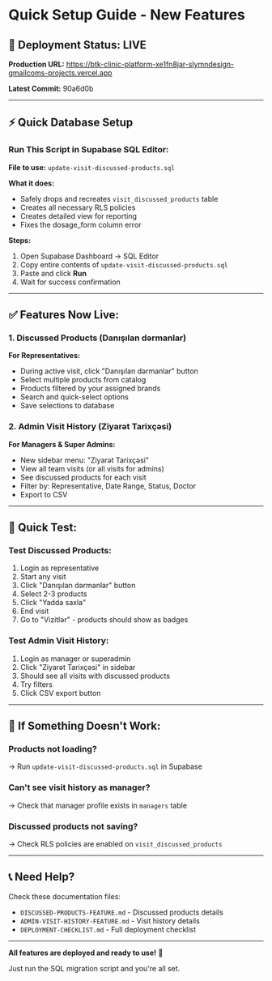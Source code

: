 # Quick Setup Guide - New Features

## 🚀 Deployment Status: LIVE

**Production URL:** https://btk-clinic-platform-xe1fn8jar-slymndesign-gmailcoms-projects.vercel.app

**Latest Commit:** 90a6d0b

---

## ⚡ Quick Database Setup

### Run This Script in Supabase SQL Editor:

**File to use:** `update-visit-discussed-products.sql`

**What it does:**
- Safely drops and recreates `visit_discussed_products` table
- Creates all necessary RLS policies
- Creates detailed view for reporting
- Fixes the dosage_form column error

**Steps:**
1. Open Supabase Dashboard → SQL Editor
2. Copy entire contents of `update-visit-discussed-products.sql`
3. Paste and click **Run**
4. Wait for success confirmation

---

## ✅ Features Now Live:

### 1. Discussed Products (Danışılan dərmanlar)
**For Representatives:**
- During active visit, click "Danışılan dərmanlar" button
- Select multiple products from catalog
- Products filtered by your assigned brands
- Search and quick-select options
- Save selections to database

### 2. Admin Visit History (Ziyarət Tarixçəsi)
**For Managers & Super Admins:**
- New sidebar menu: "Ziyarət Tarixçəsi"
- View all team visits (or all visits for admins)
- See discussed products for each visit
- Filter by: Representative, Date Range, Status, Doctor
- Export to CSV

---

## 🧪 Quick Test:

### Test Discussed Products:
1. Login as representative
2. Start any visit
3. Click "Danışılan dərmanlar" button
4. Select 2-3 products
5. Click "Yadda saxla"
6. End visit
7. Go to "Vizitlər" - products should show as badges

### Test Admin Visit History:
1. Login as manager or superadmin
2. Click "Ziyarət Tarixçəsi" in sidebar
3. Should see all visits with discussed products
4. Try filters
5. Click CSV export button

---

## 🔧 If Something Doesn't Work:

### Products not loading?
→ Run `update-visit-discussed-products.sql` in Supabase

### Can't see visit history as manager?
→ Check that manager profile exists in `managers` table

### Discussed products not saving?
→ Check RLS policies are enabled on `visit_discussed_products`

---

## 📞 Need Help?

Check these documentation files:
- `DISCUSSED-PRODUCTS-FEATURE.md` - Discussed products details
- `ADMIN-VISIT-HISTORY-FEATURE.md` - Visit history details
- `DEPLOYMENT-CHECKLIST.md` - Full deployment checklist

---

**All features are deployed and ready to use!** 🎉

Just run the SQL migration script and you're all set.

